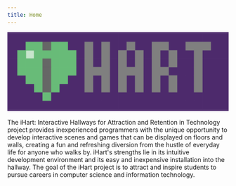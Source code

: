```yaml
---
title: Home
---
```


![iHart MHC logo](/img/iHart.png)

The iHart: Interactive Hallways for Attraction and Retention in Technology project provides inexperienced programmers 
with the unique opportunity to develop interactive scenes and games that can be displayed on floors and walls, 
creating a fun and refreshing diversion from the hustle of everyday life for anyone who walks by. 
iHart\'s strengths lie in its intuitive development environment and its easy and inexpensive installation into the hallway.
 The goal of the iHart project is to attract and inspire students to pursue careers in computer science and information technology.